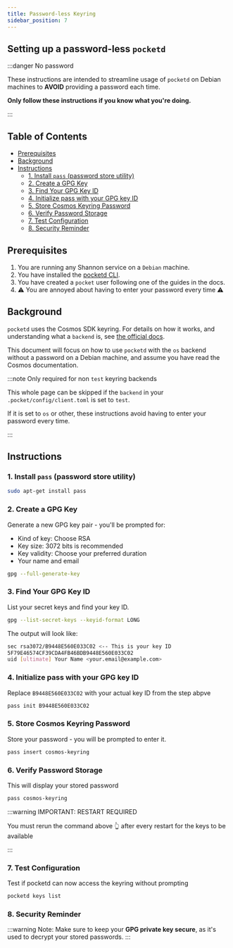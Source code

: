 ```yaml
---
title: Password-less Keyring
sidebar_position: 7
---
```


## Setting up a password-less `pocketd` <!-- omit in toc -->

:::danger No password

These instructions are intended to streamline usage of `pocketd` on Debian
machines to **AVOID** providing a password each time.

**Only follow these instructions if you know what you're doing.**

:::

## Table of Contents <!-- omit in toc -->

- [Prerequisites](#prerequisites)
- [Background](#background)
- [Instructions](#instructions)
  - [1. Install `pass` (password store utility)](#1-install-pass-password-store-utility)
  - [2. Create a GPG Key](#2-create-a-gpg-key)
  - [3. Find Your GPG Key ID](#3-find-your-gpg-key-id)
  - [4. Initialize pass with your GPG key ID](#4-initialize-pass-with-your-gpg-key-id)
  - [5. Store Cosmos Keyring Password](#5-store-cosmos-keyring-password)
  - [6. Verify Password Storage](#6-verify-password-storage)
  - [7. Test Configuration](#7-test-configuration)
  - [8. Security Reminder](#8-security-reminder)

## Prerequisites

1. You are running any Shannon service on a `Debian` machine.
2. You have installed the [pocketd CLI](1_pocketd_cli.md).
3. You have created a `pocket` user following one of the guides in the docs.
4. ⚠️ You are annoyed about having to enter your password every time ⚠️

## Background

`pocketd` uses the Cosmos SDK keyring. For details on how it works, and understanding
what a `backend` is, see [the official docs](https://docs.cosmos.network/v0.46/run-node/keyring.html).

This document will focus on how to use `pocketd` with the `os` backend without
a password on a Debian machine, and assume you have read the Cosmos documentation.

:::note Only required for non `test` keyring backends

This whole page can be skipped if the `backend` in your `.pocket/config/client.toml` is set to `test`.

If it is set to `os` or other, these instructions avoid having to enter your password every time.

:::

## Instructions

### 1. Install `pass` (password store utility)

```bash
sudo apt-get install pass
```

### 2. Create a GPG Key

Generate a new GPG key pair - you'll be prompted for:

- Kind of key: Choose RSA
- Key size: 3072 bits is recommended
- Key validity: Choose your preferred duration
- Your name and email

```bash
gpg --full-generate-key
```

### 3. Find Your GPG Key ID

List your secret keys and find your key ID.

```bash
gpg --list-secret-keys --keyid-format LONG
```

The output will look like:

```bash
sec rsa3072/B9448E560E033C02 <-- This is your key ID
5F79E46574CF39CDA4FB46BDB9448E560E033C02
uid [ultimate] Your Name <your.email@example.com>
```

### 4. Initialize pass with your GPG key ID

Replace `B9448E560E033C02` with your actual key ID from the step abpve

```bash
pass init B9448E560E033C02
```

### 5. Store Cosmos Keyring Password

Store your password - you will be prompted to enter it.

```bash
pass insert cosmos-keyring
```

### 6. Verify Password Storage

This will display your stored password

```bash
pass cosmos-keyring
```

:::warning IMPORTANT: RESTART REQUIRED

You must rerun the command above 👆 after every restart for the keys to be available

:::

### 7. Test Configuration

Test if pocketd can now access the keyring without prompting

```bash
pocketd keys list
```

### 8. Security Reminder

:::warning
Note: Make sure to keep your **GPG private key secure**, as it's used to decrypt your stored passwords.
:::
